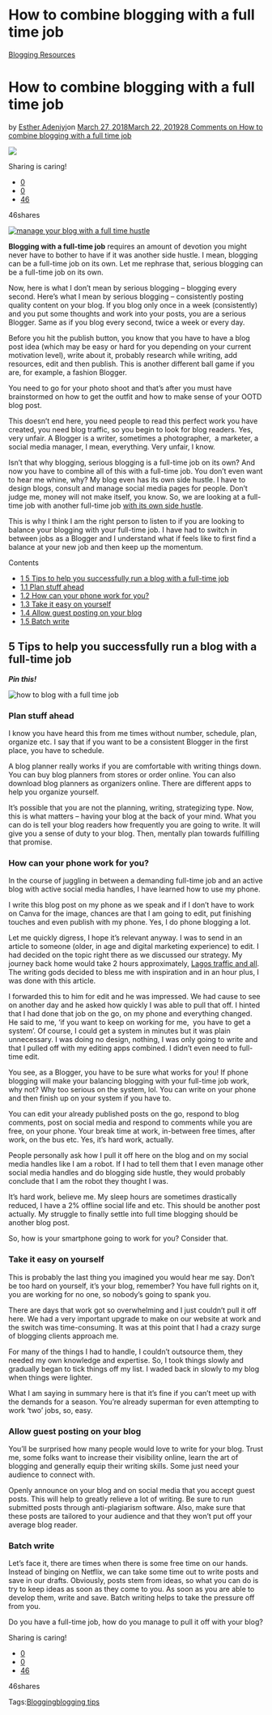# How to combine blogging with a full time job

[Blogging Resources](https://estheradeniyi.com/category/blogging-resources/)
# How to combine blogging with a full time job

by [Esther Adeniyi](https://estheradeniyi.com/author/esther-adeniyi/)on [March 27, 2018March 22, 2019](https://estheradeniyi.com/combine-blogging-with-full-time-job/)[28 Comments on How to combine blogging with a full time job](https://estheradeniyi.com/combine-blogging-with-full-time-job/#comments)

![](images\bloggingwithafulltimejob.png)

Sharing is caring!

- [0](https://www.facebook.com/sharer/sharer.php?u=https%3A%2F%2Festheradeniyi.com%2Fcombine-blogging-with-full-time-job%2F&amp;t=How%20to%20combine%20blogging%20with%20a%20full%20time%20job)
- [0](https://twitter.com/intent/tweet?text=How%20to%20combine%20blogging%20with%20a%20full%20time%20job&amp;url=https%3A%2F%2Festheradeniyi.com%2Fcombine-blogging-with-full-time-job%2F)
- [46](#)

46shares

[![manage your blog with a full time hustle](images\bloggingwithafulltimejob.png)](images\bloggingwithafulltimejob.png)

**Blogging with a full-time job** requires an amount of devotion you might never have to bother to have if it was another side hustle. I mean, blogging can be a full-time job on its own. Let me rephrase that, serious blogging can be a full-time job on its own.

Now, here is what I don&#x2019;t mean by serious blogging &#x2013; blogging every second. Here&#x2019;s what I mean by serious blogging &#x2013; consistently posting quality content on your blog. If you blog only once in a week (consistently) and you put some thoughts and work into your posts, you are a serious Blogger. Same as if you blog every second, twice a week or every day.

Before you hit the publish button, you know that you have to have a blog post idea (which may be easy or hard for you depending on your current motivation level), write about it, probably research while writing, add resources, edit and then publish. This is another different ball game if you are, for example, a fashion Blogger.

You need to go for your photo shoot and that&#x2019;s after you must have brainstormed on how to get the outfit and how to make sense of your OOTD blog post.

This doesn&#x2019;t end here, you need people to read this perfect work you have created, you need blog traffic, so you begin to look for blog readers. Yes, very unfair. A Blogger is a writer, sometimes a photographer,&#xA0; a marketer, a social media manager, I mean, everything. Very unfair, I know.

Isn&#x2019;t that why blogging, serious blogging is a full-time job on its own? And now you have to combine all of this with a full-time job. You don&#x2019;t even want to hear me whine, why? My blog even has its own side hustle. I have to design blogs, consult and manage social media pages for people. Don&#x2019;t judge me, money will not make itself, you know. So, we are looking at a full-time job with another full-time job [with its own side hustle](https://estheradeniyi.com/17-tips-to-help-you-balance-your-fu/).

This is why I think I am the right person to listen to if you are looking to balance your blogging with your full-time job. I have had to switch in between jobs as a Blogger and I understand what if feels like to first find a balance at your new job and then keep up the momentum.

Contents

- [1 5 Tips to help you successfully run a blog with a full-time job](#5_Tips_to_help_you_successfully_run_a_blog_with_a_full-time_job)
- [1.1 Plan stuff ahead](#Plan_stuff_ahead)
- [1.2 How can your phone work for you?](#How_can_your_phone_work_for_you)
- [1.3 Take it easy on yourself](#Take_it_easy_on_yourself)
- [1.4 Allow guest posting on your blog](#Allow_guest_posting_on_your_blog)
- [1.5 Batch write](#Batch_write)

## 5 Tips to help you successfully run a blog with a full-time job

***Pin this!***

![how to blog with a full time job](images\how-to-blog-with-a-full-time-job.png)

### Plan stuff ahead

I know you have heard this from me times without number, schedule, plan, organize etc. I say that if you want to be a consistent Blogger in the first place, you have to schedule.

A blog planner really works if you are comfortable with writing things down. You can buy blog planners from stores or order online. You can also download blog planners as organizers online. There are different apps to help you organize yourself.

It&#x2019;s possible that you are not the planning, writing, strategizing type. Now, this is what matters &#x2013; having your blog at the back of your mind. What you can do is tell your blog readers how frequently you are going to write. It will give you a sense of duty to your blog. Then, mentally plan towards fulfilling that promise.

### How can your phone work for you?

In the course of juggling in between a demanding full-time job and an active blog with active social media handles, I have learned how to use my phone.

I write this blog post on my phone as we speak and if I don&#x2019;t have to work on Canva for the image, chances are that I am going to edit, put finishing touches and even publish with my phone. Yes, I do phone blogging a lot.

Let me quickly digress, I hope it&#x2019;s relevant anyway. I was to send in an article to someone (older, in age and digital marketing experience) to edit. I had decided on the topic right there as we discussed our strategy. My journey back home would take 2 hours approximately, [Lagos traffic and all](https://estheradeniyi.com/lagos-traffic/). The writing gods decided to bless me with inspiration and in an hour plus, I was done with this article.

I forwarded this to him for edit and he was impressed. We had cause to see on another day and he asked how quickly I was able to pull that off. I hinted that I had done that job on the go, on my phone and everything changed. He said to me, &#x2018;if you want to keep on working for me,&#xA0; you have to get a system&#x2019;. Of course, I could get a system in minutes but it was plain unnecessary. I was doing no design, nothing, I was only going to write and that I pulled off with my editing apps combined. I didn&#x2019;t even need to full-time edit.

You see, as a Blogger, you have to be sure what works for you! If phone blogging will make your balancing blogging with your full-time job work, why not? Why too serious on the system, lol. You can write on your phone and then finish up on your system if you have to.

You can edit your already published posts on the go, respond to blog comments, post on social media and respond to comments while you are free, on your phone. Your break time at work, in-between free times, after work, on the bus etc. Yes, it&#x2019;s hard work, actually.

People personally ask how I pull it off here on the blog and on my social media handles like I am a robot. If I had to tell them that I even manage other social media handles and do blogging side hustle, they would probably conclude that I am the robot they thought I was.

It&#x2019;s hard work, believe me. My sleep hours are sometimes drastically reduced, I have a 2% offline social life and etc. This should be another post actually. My struggle to finally settle into full time blogging should be another blog post.

So, how is your smartphone going to work for you? Consider that.

### Take it easy on yourself

This is probably the last thing you imagined you would hear me say. Don&#x2019;t be too hard on yourself, it&#x2019;s your blog, remember? You have full rights on it, you are working for no one, so nobody&#x2019;s going to spank you.

There are days that work got so overwhelming and I just couldn&#x2019;t pull it off here. We had a very important upgrade to make on our website at work and the switch was time-consuming. It was at this point that I had a crazy surge of blogging clients approach me.

For many of the things I had to handle, I couldn&#x2019;t outsource them, they needed my own knowledge and expertise. So, I took things slowly and gradually began to tick things off my list. I waded back in slowly to my blog when things were lighter.

What I am saying in summary here is that it&#x2019;s fine if you can&#x2019;t meet up with the demands for a season. You&#x2019;re already superman for even attempting to work &#x2018;two&#x2019; jobs, so, easy.

### Allow guest posting on your blog

You&#x2019;ll be surprised how many people would love to write for your blog. Trust me, some folks want to increase their visibility online, learn the art of blogging and generally equip their writing skills. Some just need your audience to connect with.

Openly announce on your blog and on social media that you accept guest posts. This will help to greatly relieve a lot of writing. Be sure to run submitted posts through anti-plagiarism software. Also, make sure that these posts are tailored to your audience and that they won&#x2019;t put off your average blog reader.

### Batch write

Let&#x2019;s face it, there are times when there is some free time on our hands. Instead of binging on Netflix, we can take some time out to write posts and save in our drafts. Obviously, posts stem from ideas, so what you can do is try to keep ideas as soon as they come to you.&#xA0;As soon as you are able to develop them, write and save. Batch writing helps to take the pressure off from you.

Do you have a full-time job, how do you manage to pull it off with your blog?

Sharing is caring!

- [0](https://www.facebook.com/sharer/sharer.php?u=https%3A%2F%2Festheradeniyi.com%2Fcombine-blogging-with-full-time-job%2F&amp;t=How%20to%20combine%20blogging%20with%20a%20full%20time%20job)
- [0](https://twitter.com/intent/tweet?text=How%20to%20combine%20blogging%20with%20a%20full%20time%20job&amp;url=https%3A%2F%2Festheradeniyi.com%2Fcombine-blogging-with-full-time-job%2F)
- [46](#)

46shares

Tags:[Blogging](https://estheradeniyi.com/tag/blogging/)[blogging tips](https://estheradeniyi.com/tag/blogging-tips/)
